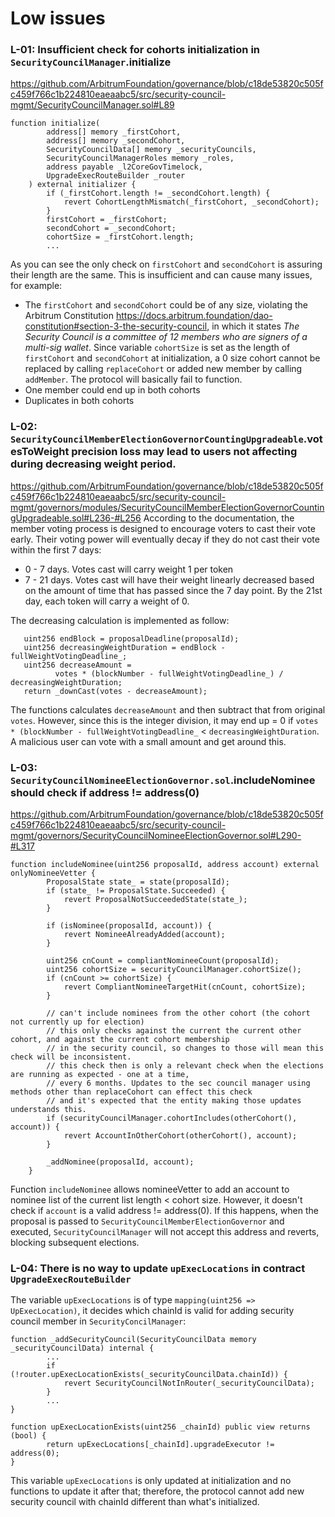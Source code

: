 # Low issues
### L-01: Insufficient check for cohorts initialization in `SecurityCouncilManager`.initialize
https://github.com/ArbitrumFoundation/governance/blob/c18de53820c505fc459f766c1b224810eaeaabc5/src/security-council-mgmt/SecurityCouncilManager.sol#L89
```solidity
function initialize(
        address[] memory _firstCohort,
        address[] memory _secondCohort,
        SecurityCouncilData[] memory _securityCouncils,
        SecurityCouncilManagerRoles memory _roles,
        address payable _l2CoreGovTimelock,
        UpgradeExecRouteBuilder _router
    ) external initializer {
        if (_firstCohort.length != _secondCohort.length) {
            revert CohortLengthMismatch(_firstCohort, _secondCohort);
        }
        firstCohort = _firstCohort;
        secondCohort = _secondCohort;
        cohortSize = _firstCohort.length;
        ...
```
As you can see the only check on `firstCohort` and `secondCohort` is assuring their length are the same. This is insufficient and can cause many issues, for example:
- The `firstCohort` and `secondCohort` could be of any size, violating the Arbitrum Constitution https://docs.arbitrum.foundation/dao-constitution#section-3-the-security-council, in which it states *The Security Council is a committee of 12 members who are signers of a multi-sig wallet*. Since variable `cohortSize` is set as the length of `firstCohort` and `secondCohort` at initialization, a 0 size cohort cannot be replaced by calling `replaceCohort` or added new member by calling `addMember`. The protocol will basically fail to function.
- One member could end up in both cohorts
- Duplicates in both cohorts


### L-02: `SecurityCouncilMemberElectionGovernorCountingUpgradeable`.votesToWeight precision loss may lead to users not affecting during decreasing weight period.
https://github.com/ArbitrumFoundation/governance/blob/c18de53820c505fc459f766c1b224810eaeaabc5/src/security-council-mgmt/governors/modules/SecurityCouncilMemberElectionGovernorCountingUpgradeable.sol#L236-#L256
According to the documentation, the member voting process is designed to encourage voters to cast their vote early. Their voting power will eventually decay if they do not cast their vote within the first 7 days:

- 0 - 7 days. Votes cast will carry weight 1 per token
- 7 - 21 days. Votes cast will have their weight linearly decreased based on the amount of time that has passed since the 7 day point. By the 21st day, each token will carry a weight of 0.

The decreasing calculation is implemented as follow:
```solidity
   uint256 endBlock = proposalDeadline(proposalId);
   uint256 decreasingWeightDuration = endBlock - fullWeightVotingDeadline_;
   uint256 decreaseAmount =
          votes * (blockNumber - fullWeightVotingDeadline_) / decreasingWeightDuration;
   return _downCast(votes - decreaseAmount);
```
The functions calculates `decreaseAmount` and then subtract that from original `votes`. However, since this is the integer division, it may end up = 0 if `votes * (blockNumber - fullWeightVotingDeadline_` < `decreasingWeightDuration`. A malicious user can vote with a small amount and get around this.

### L-03: `SecurityCouncilNomineeElectionGovernor.sol`.includeNominee should check if address != address(0)
https://github.com/ArbitrumFoundation/governance/blob/c18de53820c505fc459f766c1b224810eaeaabc5/src/security-council-mgmt/governors/SecurityCouncilNomineeElectionGovernor.sol#L290-#L317
```solidity
function includeNominee(uint256 proposalId, address account) external onlyNomineeVetter {
        ProposalState state_ = state(proposalId);
        if (state_ != ProposalState.Succeeded) {
            revert ProposalNotSucceededState(state_);
        }

        if (isNominee(proposalId, account)) {
            revert NomineeAlreadyAdded(account);
        }

        uint256 cnCount = compliantNomineeCount(proposalId);
        uint256 cohortSize = securityCouncilManager.cohortSize();
        if (cnCount >= cohortSize) {
            revert CompliantNomineeTargetHit(cnCount, cohortSize);
        }

        // can't include nominees from the other cohort (the cohort not currently up for election)
        // this only checks against the current the current other cohort, and against the current cohort membership
        // in the security council, so changes to those will mean this check will be inconsistent.
        // this check then is only a relevant check when the elections are running as expected - one at a time,
        // every 6 months. Updates to the sec council manager using methods other than replaceCohort can effect this check
        // and it's expected that the entity making those updates understands this.
        if (securityCouncilManager.cohortIncludes(otherCohort(), account)) {
            revert AccountInOtherCohort(otherCohort(), account);
        }

        _addNominee(proposalId, account);
    }
```
Function `includeNominee` allows nomineeVetter to add an account to nominee list of the current list length < cohort size. However, it doesn't check if `account` is a valid address != address(0). If this happens, when the proposal is passed to `SecurityCouncilMemberElectionGovernor` and executed, `SecurityCouncilManager` will not accept this address and reverts, blocking subsequent elections.

### L-04: There is no way to update `upExecLocations` in contract `UpgradeExecRouteBuilder`
The variable `upExecLocations` is of type `mapping(uint256 => UpExecLocation)`, it decides which chainId is valid for adding security council member in `SecurityConcilManager`:
```solidity
function _addSecurityCouncil(SecurityCouncilData memory _securityCouncilData) internal {
        ...
        if (!router.upExecLocationExists(_securityCouncilData.chainId)) {
            revert SecurityCouncilNotInRouter(_securityCouncilData);
        }
        ...
}

function upExecLocationExists(uint256 _chainId) public view returns (bool) {
        return upExecLocations[_chainId].upgradeExecutor != address(0);
}
```
This variable `upExecLocations` is only updated at initialization and no functions to update it after that; therefore, the protocol cannot add new security council with chainId different than what's initialized.